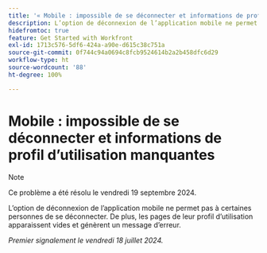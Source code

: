 ```yaml
---
title: '« Mobile : impossible de se déconnecter et informations de profil d’utilisation manquantes »'
description: L’option de déconnexion de l’application mobile ne permet pas à certaines personnes de se déconnecter. De plus, les pages de leur profil d’utilisation apparaissent vides et génèrent un message d’erreur.
hidefromtoc: true
feature: Get Started with Workfront
exl-id: 1713c576-5df6-424a-a90e-d615c38c751a
source-git-commit: 0f744c94a0694c8fcb9524614b2a2b458dfc6d29
workflow-type: ht
source-wordcount: '88'
ht-degree: 100%

---
```


# Mobile : impossible de se déconnecter et informations de profil d’utilisation manquantes

>[!NOTE]
>
>Ce problème a été résolu le vendredi 19 septembre 2024.

L’option de déconnexion de l’application mobile ne permet pas à certaines personnes de se déconnecter. De plus, les pages de leur profil d’utilisation apparaissent vides et génèrent un message d’erreur.

_Premier signalement le vendredi 18 juillet 2024._

